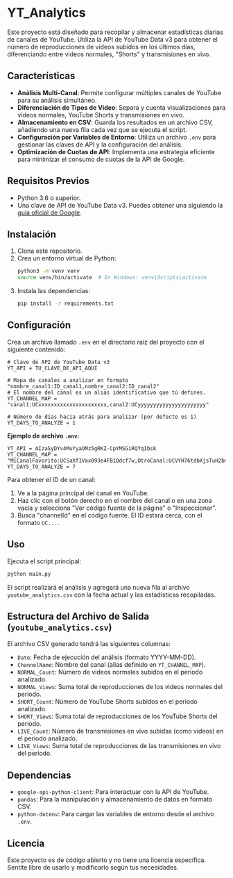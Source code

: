 # YT_Analytics

Este proyecto está diseñado para recopilar y almacenar estadísticas diarias de canales de YouTube. Utiliza la API de YouTube Data v3 para obtener el número de reproducciones de videos subidos en los últimos días, diferenciando entre videos normales, "Shorts" y transmisiones en vivo.

## Características

- **Análisis Multi-Canal**: Permite configurar múltiples canales de YouTube para su análisis simultáneo.
- **Diferenciación de Tipos de Video**: Separa y cuenta visualizaciones para videos normales, YouTube Shorts y transmisiones en vivo.
- **Almacenamiento en CSV**: Guarda los resultados en un archivo CSV, añadiendo una nueva fila cada vez que se ejecuta el script.
- **Configuración por Variables de Entorno**: Utiliza un archivo `.env` para gestionar las claves de API y la configuración del análisis.
- **Optimización de Cuotas de API**: Implementa una estrategia eficiente para minimizar el consumo de cuotas de la API de Google.

## Requisitos Previos

- Python 3.6 o superior.
- Una clave de API de YouTube Data v3. Puedes obtener una siguiendo la [guía oficial de Google](https://developers.google.com/youtube/registering_an_application).

## Instalación

1. Clona este repositorio.
2. Crea un entorno virtual de Python:
   ```bash
   python3 -m venv venv
   source venv/bin/activate  # En Windows: venv\Scripts\activate
   ```
3. Instala las dependencias:
   ```bash
   pip install -r requirements.txt
   ```

## Configuración

Crea un archivo llamado `.env` en el directorio raíz del proyecto con el siguiente contenido:

```env
# Clave de API de YouTube Data v3
YT_API = TU_CLAVE_DE_API_AQUI

# Mapa de canales a analizar en formato "nombre_canal1:ID_canal1,nombre_canal2:ID_canal2"
# El nombre del canal es un alias identificativo que tú defines.
YT_CHANNEL_MAP = "canal1:UCxxxxxxxxxxxxxxxxxxxxxx,canal2:UCyyyyyyyyyyyyyyyyyyyyyy"

# Número de días hacia atrás para analizar (por defecto es 1)
YT_DAYS_TO_ANALYZE = 1
```

**Ejemplo de archivo `.env`:**

```env
YT_API = AIzaSyDYv4MuYyaOMz5gRKZ-CpYMSGiRQYq1bsk
YT_CHANNEL_MAP = "MiCanalFavorito:UCSaXfIVax093e4FBiQdcf7w,OtroCanal:UCVYH76tdbXjsTuH2bmFjtEw"
YT_DAYS_TO_ANALYZE = 7
```

Para obtener el ID de un canal:
1. Ve a la página principal del canal en YouTube.
2. Haz clic con el botón derecho en el nombre del canal o en una zona vacía y selecciona "Ver código fuente de la página" o "Inspeccionar".
3. Busca "channelId" en el código fuente. El ID estará cerca, con el formato `UC...`.

## Uso

Ejecuta el script principal:

```bash
python main.py
```

El script realizará el análisis y agregará una nueva fila al archivo `youtube_analytics.csv` con la fecha actual y las estadísticas recopiladas.

## Estructura del Archivo de Salida (`youtube_analytics.csv`)

El archivo CSV generado tendrá las siguientes columnas:

- `Date`: Fecha de ejecución del análisis (formato YYYY-MM-DD).
- `ChannelName`: Nombre del canal (alias definido en `YT_CHANNEL_MAP`).
- `NORMAL_Count`: Número de videos normales subidos en el periodo analizado.
- `NORMAL_Views`: Suma total de reproducciones de los videos normales del periodo.
- `SHORT_Count`: Número de YouTube Shorts subidos en el periodo analizado.
- `SHORT_Views`: Suma total de reproducciones de los YouTube Shorts del periodo.
- `LIVE_Count`: Número de transmisiones en vivo subidas (como videos) en el periodo analizado.
- `LIVE_Views`: Suma total de reproducciones de las transmisiones en vivo del periodo.

## Dependencias

- `google-api-python-client`: Para interactuar con la API de YouTube.
- `pandas`: Para la manipulación y almacenamiento de datos en formato CSV.
- `python-dotenv`: Para cargar las variables de entorno desde el archivo `.env`.

## Licencia

Este proyecto es de código abierto y no tiene una licencia específica. Sentite libre de usarlo y modificarlo según tus necesidades.